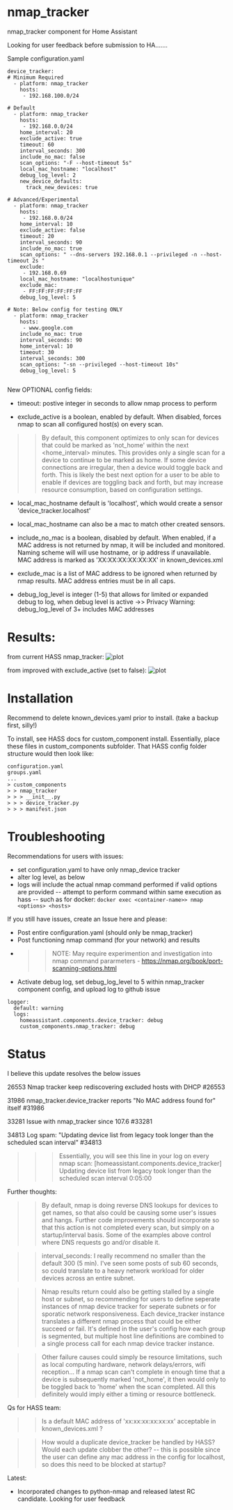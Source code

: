 # nmap_tracker
nmap_tracker component for Home Assistant

Looking for user feedback before submission to HA.......

Sample configuration.yaml

```
device_tracker:
# Minimum Required
  - platform: nmap_tracker
    hosts:
     - 192.168.100.0/24

# Default
  - platform: nmap_tracker
    hosts:
     - 192.168.0.0/24
    home_interval: 20
    exclude_active: true
    timeout: 60
    interval_seconds: 300
    include_no_mac: false
    scan_options: "-F --host-timeout 5s"
    local_mac_hostname: "localhost"
    debug_log_level: 2
    new_device_defaults:
      track_new_devices: true
      
# Advanced/Experimental
  - platform: nmap_tracker
    hosts:
     - 192.168.0.0/24
    home_interval: 10
    exclude_active: false
    timeout: 20
    interval_seconds: 90
    include_no_mac: true
    scan_options: " --dns-servers 192.168.0.1 --privileged -n --host-timeout 2s "
    exclude:
     - 192.168.0.69
    local_mac_hostname: "localhostunique"
    exclude_mac:
     - FF:FF:FF:FF:FF:FF
    debug_log_level: 5
    
# Note: Below config for testing ONLY  
  - platform: nmap_tracker
    hosts:
     - www.google.com
    include_no_mac: true
    interval_seconds: 90
    home_interval: 10
    timeout: 30
    interval_seconds: 300
    scan_options: "-sn --privileged --host-timeout 10s"
    debug_log_level: 5
    
```

New OPTIONAL config fields:

- timeout: postive integer in seconds to allow nmap process to perform

- exclude_active is a boolean, enabled by default. When disabled, forces nmap to scan all configured host(s) on every scan. 
>> By default, this component optimizes to only scan for devices that could be marked as 'not_home' within the next <home_interval> minutes. This provides only a single scan for a device to continue to be marked as home. If some device connections are irregular, then a device would toggle back and forth. This is likely the best next option for a user to be able to enable if devices are toggling back and forth, but may increase resource consumption, based on configuration settings.

- local_mac_hostname default is 'localhost', which would create a sensor 'device_tracker.localhost'
- local_mac_hostname can also be a mac to match other created sensors.

- include_no_mac is a boolean, disabled by default. When enabled, if a MAC address is not returned by nmap, it will be included and monitored. Naming scheme will will use hostname, or ip address if unavailable. MAC address is marked as 'XX:XX:XX:XX:XX:XX' in known_devices.xml

- exclude_mac is a list of MAC address to be ignored when returned by nmap results. MAC address entries must be in all caps.

- debug_log_level is integer (1-5) that allows for limited or expanded debug to log, when debug level is active
->> Privacy Warning: debug_log_level of 3+ includes MAC addresses


# Results:
from current HASS nmap_tracker:
![plot](./images/history_rare_down.png)

from improved with exclude_active (set to false):
![plot](./images/history_no_down.png)


# Installation
Recommend to delete known_devices.yaml prior to install. (take a backup first, silly!)

To install, see HASS docs for custom_component install. 
Essentially, place these files in custom_components subfolder. That HASS config folder structure would then look like:
```
configuration.yaml
groups.yaml
...
> custom_components
> > nmap_tracker
> > > __init__.py
> > > device_tracker.py
> > > manifest.json 
```

# Troubleshooting
Recommendations for users with issues:
- set configuration.yaml to have only nmap_device tracker
- alter log level, as below
- logs will include the actual nmap command performed if valid options are provided
-- attempt to perform command within same execution as hass
-- such as for docker: 
```docker exec <container-name>> nmap <options> <hosts>```

If you still have issues, create an Issue here and please:
- Post entire configuration.yaml (should only be nmap_tracker)
- Post functioning nmap command (for your network) and results
- >> NOTE: May require experimention and investigation into nmap command pararmeters - https://nmap.org/book/port-scanning-options.html
- Activate debug log, set debug_log_level to 5 within nmap_tracker component config, and upload log to github issue
```
logger:
  default: warning
  logs:
    homeassistant.components.device_tracker: debug
    custom_components.nmap_tracker: debug
```

# Status

I believe this update resolves the below issues

26553
Nmap tracker keep rediscovering excluded hosts with DHCP #26553

31986
nmap_tracker.device_tracker reports "No MAC address found for" itself #31986

33281
Issue with nmap_tracker since 107.6 #33281

34813
Log spam: "Updating device list from legacy took longer than the scheduled scan interval" #34813

>>> Essentially, you will see this line in your log on every nmap scan:
[homeassistant.components.device_tracker] Updating device list from legacy took longer than the scheduled scan interval 0:05:00


Further thoughts:

>> By default, nmap is doing reverse DNS lookups for devices to get names, so that also could be causing some user's issues and hangs. Further code improvements should incorporate so that this action is not completed every scan, but simply on a startup/interval basis. Some of the examples above control where DNS requests go and/or disable it.

>> interval_seconds: I really recommend no smaller than the default 300 (5 min). I've seen some posts of sub 60 seconds, so could translate to a heavy network workload for older devices across an entire subnet.

>> Nmap results return could also be getting stalled by a single host or subnet, so recommending for users to define seperate instances of nmap device tracker for seperate subnets or for sporatic network responsiveness. Each device_tracker instance translates a different nmap process that could be either succeed or fail. It's defined in the user's config how each group is segmented, but multiple host line definitions are combined to a single process call for each nmap device tracker instance.

>> Other failure causes could simply be resource limitations, such as local computing hardware, network delays/errors, wifi reception... If a nmap scan can't complete in enough time that a device is subsequently marked 'not_home', it then would only to be toggled back to 'home' when the scan completed. All this definitely would imply either a timing or resource bottleneck.


Qs for HASS team:

>> Is a default MAC address of 'xx:xx:xx:xx:xx:xx' acceptable in known_devices.xml ?

>> How would a duplicate device_tracker be handled by HASS? Would each update clobber the other?
-- this is possible since the user can define any mac address in the config for localhost, so does this need to be blocked at startup?



Latest:

- Incorporated changes to python-nmap and released latest RC candidate. Looking for user feedback
